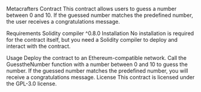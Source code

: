 Metacrafters Contract
This contract allows users to guess a number between 0 and 10. If the guessed number matches the predefined number, the user receives a congratulations message.

Requirements
Solidity compiler ^0.8.0
Installation
No installation is required for the contract itself, but you need a Solidity compiler to deploy and interact with the contract.

Usage
Deploy the contract to an Ethereum-compatible network.
Call the GuesstheNumber function with a number between 0 and 10 to guess the number.
If the guessed number matches the predefined number, you will receive a congratulations message.
License
This contract is licensed under the GPL-3.0 license.
